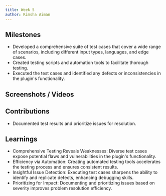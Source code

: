 ```yaml
---
title: Week 5
author: Rimsha Aiman
---
```


## Milestones
- Developed a comprehensive suite of test cases that cover a wide range of scenarios, including different input types, languages, and edge cases.
- Created testing scripts and automation tools to facilitate thorough testing.
- Executed the test cases and identified any defects or inconsistencies in the plugin's functionality.

## Screenshots / Videos

## Contributions
- Documented test results and prioritize issues for resolution.

## Learnings
- Comprehensive Testing Reveals Weaknesses:  Diverse test cases expose potential flaws and vulnerabilities in the plugin's functionality.
- Efficiency via Automation: Creating automated testing tools accelerates the testing process and ensures consistent results.
- Insightful Issue Detection: Executing test cases sharpens the ability to identify and replicate defects, enhancing debugging skills.
- Prioritizing for Impact: Documenting and prioritizing issues based on severity improves problem resolution efficiency.
